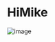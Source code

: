# HiMike
![image](https://user-images.githubusercontent.com/74924194/190249246-f157f918-170f-4885-b0d3-8da1b8078c38.png)

